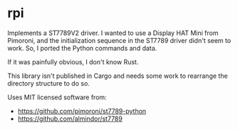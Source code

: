 # rpi

Implements a ST7789V2 driver. I wanted to use a Display HAT Mini
from Pimoroni, and the initialization sequence in the ST7789 driver
didn't seem to work. So, I ported the Python commands and data.

If it was painfully obvious, I don't know Rust.

This library isn't published in Cargo and needs some work to rearrange
the directory structure to do so.

Uses MIT licensed software from:
* https://github.com/pimoroni/st7789-python
* https://github.com/almindor/st7789
